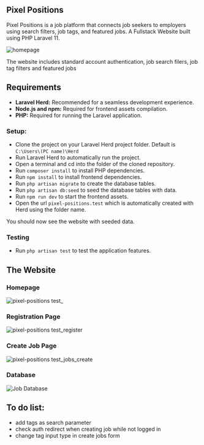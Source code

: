   
## Pixel Positions
Pixel Positions is a job platform that connects job seekers to employers using search filters, job tags, and featured jobs. A Fullstack Website built using PHP Laravel 11.

![homepage](https://github.com/user-attachments/assets/650a1f18-11a7-47a3-a587-e1eb0ad6db8b)

The website includes standard account authentication, job search filers, job tag filters and featured jobs

## Requirements

- **Laravel Herd:** Recommended for a seamless development experience.
- **Node.js and npm:** Required for frontend assets compilation.
- **PHP:** Required for running the Laravel application.

### Setup:
- Clone the project on your Laravel Herd project folder. Default is `C:\Users\(PC name)\Herd`
- Run Laravel Herd to automatically run the project.
- Open a terminal and cd into the folder of the cloned repository.
- Run `composer install` to install PHP dependencies.
- Run `npm install` to install frontend dependencies.
- Run `php artisan migrate` to create the database tables.
- Run `php artisan db:seed` to seed the database tables with data.
- Run `npm run dev` to start the frontend assets.
- Open the url `pixel-positions.test` which is automatically created with Herd using the folder name.

You should now see the website with seeded data.

### Testing

- Run `php artisan test` to test the application features.


## The Website

### Homepage
![pixel-positions test_](https://github.com/user-attachments/assets/76588570-031d-4287-8b43-cd5dcd3d1888)

### Registration Page
![pixel-positions test_register](https://github.com/user-attachments/assets/a3b30a51-5d15-458c-b497-5eb4afb63729)

### Create Job Page
![pixel-positions test_jobs_create](https://github.com/user-attachments/assets/465e3bd0-2458-48a3-9dc0-9b91132f9eef)

### Database
![Job Database](https://github.com/user-attachments/assets/20e46cdd-275c-4212-927a-db3ae150bcd1)

## To do list:
- add tags as search parameter
- check auth redirect when creating job while not logged in
- change tag input type in create jobs form
